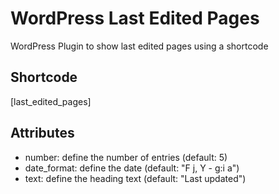 # WordPress Last Edited Pages

WordPress Plugin to show last edited pages using a shortcode

## Shortcode

[last_edited_pages]

## Attributes

- number: define the number of entries (default: 5)
- date_format: define the date (default: "F j, Y - g:i a")
- text: define the heading text (default: "Last updated")